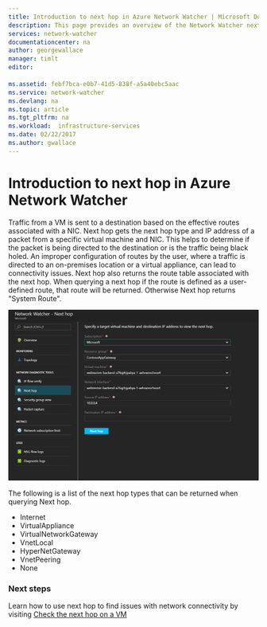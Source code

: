 ```yaml
---
title: Introduction to next hop in Azure Network Watcher | Microsoft Docs
description: This page provides an overview of the Network Watcher next hop capability
services: network-watcher
documentationcenter: na
author: georgewallace
manager: timlt
editor: 

ms.assetid: febf7bca-e0b7-41d5-838f-a5a40ebc5aac
ms.service: network-watcher
ms.devlang: na
ms.topic: article
ms.tgt_pltfrm: na
ms.workload:  infrastructure-services
ms.date: 02/22/2017
ms.author: gwallace
---
```


# Introduction to next hop in Azure Network Watcher

Traffic from a VM is sent to a destination based on the effective routes associated with a NIC. Next hop gets the next hop type and IP address of a packet from a specific virtual machine and NIC. This helps to determine if the packet is being directed to the destination or is the traffic being black holed. An improper configuration of routes by the user, where a traffic is directed to an on-premises location or a virtual appliance, can lead to connectivity issues. Next hop also returns the route table associated with the next hop. When querying a next hop if the route is defined as a user-defined route, that route will be returned. Otherwise Next hop returns "System Route".

![next hop overview][1]

The following is a list of the next hop types that can be returned when querying Next hop.

* Internet
* VirtualAppliance
* VirtualNetworkGateway
* VnetLocal
* HyperNetGateway
* VnetPeering
* None

### Next steps

Learn how to use next hop to find issues with network connectivity by visiting [Check the next hop on a VM](network-watcher-check-next-hop-portal.md)

<!--Image references-->
[1]: ./media/network-watcher-next-hop-overview/figure1.png













